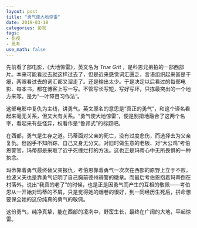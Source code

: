```yaml
---
layout: post
title: "勇气使大地惊雷"
date: 2019-03-18
categories: 影视
tags:  
- 影视
- 思考
use_math: false
---
```




先前看了部电影，《大地惊雷》，英文名为 *True Grit* ，是科恩兄弟拍的一部西部片。本来可能看过去就这样过去了，但是近来感觉词汇匮乏，言语组织起来甚是干瘪，两眼看过去的词汇都又溜走了。还是输出太少。于是决定以后看过的每部电影、每本书，都在博客上写一写。不管写长写短，写好写坏，只拣最突出的一个地方来写。是为“一叶障目习作法“。

这部电影中复仇为主线，讲勇气。英文原名的意思是“真正的勇气”，和这个译名看起来毫无关系，但又大有关系。“勇气使大地惊雷”，便是别扭地融合了这两个名字，看起来有些怪异，权看作是“鲁邦式”的标题吧。

在西部，勇气是生存之道。玛蒂面对父亲的死亡，没有过度悲伤，而选择去为父亲复仇。但凶手不知所踪，自己又身无分文。对旧时做生意的老板、对“大公鸡”考伯恩警官，玛蒂都是采取了近乎死缠烂打的方法。这也正是玛蒂心中无所畏惧的一种执念。

玛蒂靠着勇气最终替父亲报仇，考伯恩靠着勇气一次次在西部的原野上立于不败，拉波义夫也是靠勇气证明了自己胸前德州骑警的徽章。而最后考伯恩抱着玛蒂倒在村落外，说出“我真的老了”的时候，也是正是因勇气而产生的互相的敬佩——考伯恩从一开始对玛蒂的不屑，只是觉得她的烟卷的很好，到一同经历生死后，拼命想要保全她的这份纯真的勇气的敬佩。

这份勇气，纯净真挚，能在西部的凌冽中，野蛮生长，最终在广阔的大地，平起惊雷。

 